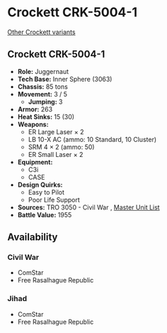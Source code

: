 # Crockett CRK-5004-1 

[Other Crockett variants](../crockett.md) 

## Crockett CRK-5004-1 

- **Role:** Juggernaut 
- **Tech Base:** Inner Sphere (3063) 
- **Chassis:** 85 tons 
- **Movement:** 3 / 5 
  - **Jumping:** 3 
- **Armor:** 263 
- **Heat Sinks:** 15 (30) 
- **Weapons:** 
  - ER Large Laser × 2 
  - LB 10-X AC (ammo: 10 Standard, 10 Cluster) 
  - SRM 4 × 2 (ammo: 50) 
  - ER Small Laser × 2 
- **Equipment:** 
  - C3i 
  - CASE 
- **Design Quirks:** 
  - Easy to Pilot 
  - Poor Life Support 
- **Sources:** TRO 3050 - Civil War , [Master Unit List](http://masterunitlist.info/Unit/Details/728/crockett-crk-5004-1) 
- **Battle Value:** 1955 

## Availability 

### Civil War 

- ComStar 
- Free Rasalhague Republic 

### Jihad 

- ComStar 
- Free Rasalhague Republic 

